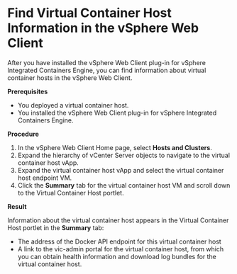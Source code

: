 # Find Virtual Container Host Information in the vSphere Web Client #

After you have installed the vSphere Web Client plug-in for vSphere Integrated Containers Engine, you can find information about virtual container hosts in the vSphere Web Client.

**Prerequisites**

- You deployed a virtual container host.
- You installed the vSphere Web Client plug-in for vSphere Integrated Containers Engine.

**Procedure**

1. In the vSphere Web Client Home page, select **Hosts and Clusters**.
2. Expand the hierarchy of vCenter Server objects to navigate to the virtual container host vApp.
3. Expand the virtual container host vApp and select the virtual container host endpoint VM.
4. Click the **Summary** tab for the virtual container host VM and scroll down to the Virtual Container Host portlet.

**Result**

Information about the virtual container host appears in the Virtual Container Host portlet in the **Summary** tab:

-  The address of the Docker API endpoint for this virtual container host
-  A link to the vic-admin portal for the virtual container host, from which you can obtain health information and download log bundles for the virtual container host.

